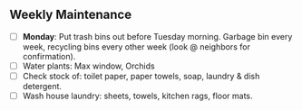 ## Weekly Maintenance

- [ ] **Monday**: Put trash bins out before Tuesday morning. Garbage bin every week, recycling bins every other week (look @ neighbors for confirmation).
- [ ] Water plants: Max window, Orchids
- [ ] Check stock of: toilet paper, paper towels, soap, laundry & dish detergent.
- [ ] Wash house laundry: sheets, towels, kitchen rags, floor mats.
